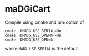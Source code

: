 # maDGiCart

Compile using cmake and one option of

    cmake -DMADG_USE_SERIAL=On
    cmake -DMADG_USE_OPENMP=On
    cmake -DMADG_USE_GPU=On
    
where `MADG_USE_SERIAL` is the default.
